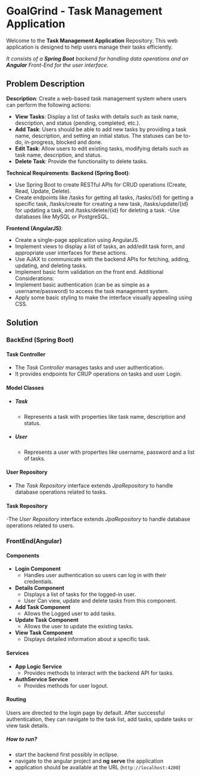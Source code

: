 # GoalGrind - Task Management Application

Welcome to the **Task Management Application** Repository. This web application is designed to help users manage their tasks efficiently.

*It consists of a **Spring Boot** backend for handling data operations and an **Angular** Front-End for the user interface.*

## Problem Description

**Description**: Create a web-based task management system where users can perform the following actions:
- **View Tasks**: Display a list of tasks with details such as task name, description, and status (pending, completed, etc.).
- **Add Task**: Users should be able to add new tasks by providing a task name, description, and setting an initial status. The statuses can be to-do, in-progress, blocked and done.
- **Edit Task**: Allow users to edit existing tasks, modifying details such as task name, description, and status.
- **Delete Task**: Provide the functionality to delete tasks.

**Technical Requirements**:
**Backend (Spring Boot)**:
- Use Spring Boot to create RESTful APIs for CRUD operations (Create, Read, Update, Delete).
- Create endpoints like /tasks for getting all tasks, /tasks/{id} for getting a specific task, /tasks/create for creating a new task, /tasks/update/{id} for updating a task, and /tasks/delete/{id} for deleting a task.
-Use databases like MySQL or PostgreSQL.


**Frontend (AngularJS)**:
- Create a single-page application using AngularJS.
- Implement views to display a list of tasks, an add/edit task form, and appropriate user interfaces for these actions.
- Use AJAX to communicate with the backend APIs for fetching, adding, updating, and deleting tasks.
- Implement basic form validation on the front end. Additional Considerations:
- Implement basic authentication (can be as simple as a username/password) to access the task management system.
- Apply some basic styling to make the interface visually appealing using CSS.



## Solution

### BackEnd (Spring Boot)

#### Task Controller
- The *Task Controller* manages tasks and user authentication.
- It provides endpoints for CRUP operations on tasks and user Login.

#### Model Classes
- ##### Task
  - Represents a task with properties like task name, description and status.
 
- ##### User
  - Represents a user with properties like username, password and a list of tasks.

#### User Repository
- The *Task Repository* interface extends *JpaRepository* to handle database operations related to tasks.

#### Task Repository
-The *User Repository* interface extends *JpaRepository* to handle database operations related to users.


### FrontEnd(Angular)

#### Components
- **Login Component**
  - Handles user authentication so users can log in with their credentials.
- **Details Component**
  - Displays a list of tasks for the logged-in user.
  - User Can view, update and delete tasks from this component.
- **Add Task Component**
  - Allows the Logged user to add tasks.
- **Update Task Component**
  - Allows the user to update the existing tasks.
- **View Task Component**
  - Displays detailed information about a specific task.

#### Services
- **App Logic Service**
  - Provides methods to interact with the backend API for tasks.
- **AuthService Service**
  - Provides methods for user logout.


#### Routing
Users are directed to the login page by default. After successful authentication, they can navigate to the task list, add tasks, update tasks or view task details.


##### How to run?
- start the backend first possibly in eclipse.
- navigate to the angular project and **ng serve** the application
- application should be available at the URL (`http://localhost:4200`)
  

